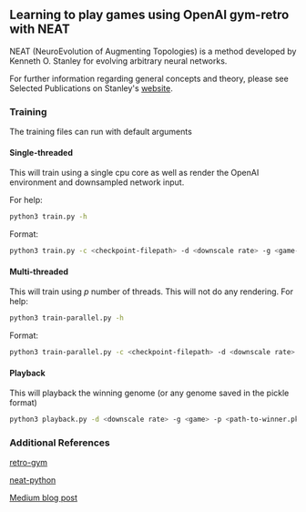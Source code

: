 ## Learning to play games using OpenAI gym-retro with NEAT
NEAT (NeuroEvolution of Augmenting Topologies) is a method developed by Kenneth O. Stanley for evolving arbitrary neural networks. 

For further information regarding general concepts and theory, please see Selected Publications on Stanley's [website](http://nn.cs.utexas.edu/downloads/papers/stanley.ec02.pdf).

### Training
The training files can run with default arguments

#### Single-threaded
This will train using a single cpu core as well as render the OpenAI environment and downsampled network input. 

For help:
```bash
python3 train.py -h
```
Format:
```bash
python3 train.py -c <checkpoint-filepath> -d <downscale rate> -g <game-env> -e <number-of-generations> -r <record (bool)> -s <state>
```
#### Multi-threaded
This will train using <i>p</i> number of threads. This will not do any rendering.
For help:
```bash
python3 train-parallel.py -h
```
Format:
```bash
python3 train-parallel.py -c <checkpoint-filepath> -d <downscale rate> -g <game-env> -e <number-of-generations> -p <number of threads> -r <record (bool)> -s <state>
```

#### Playback
This will playback the winning genome (or any genome saved in the pickle format)
```bash
python3 playback.py -d <downscale rate> -g <game> -p <path-to-winner.pkl> -s <state>
```

### Additional References
[retro-gym](https://github.com/openai/retro)

[neat-python](https://github.com/CodeReclaimers/neat-python)

[Medium blog post](https://medium.com/datadriveninvestor/super-mario-bros-reinforcement-learning-77d6615a805e)



